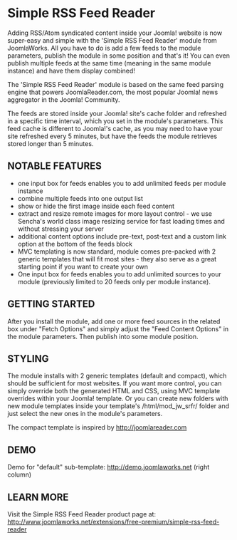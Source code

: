 Simple RSS Feed Reader
======================

Adding RSS/Atom syndicated content inside your Joomla! website is now super-easy and simple with the 'Simple RSS Feed Reader' module from JoomlaWorks. All you have to do is add a few feeds to the module parameters, publish the module in some position and that's it!
You can even publish multiple feeds at the same time (meaning in the same module instance) and have them display combined!

The 'Simple RSS Feed Reader' module is based on the same feed parsing engine that powers JoomlaReader.com, the most popular Joomla! news aggregator in the Joomla! Community.

The feeds are stored inside your Joomla! site's cache folder and refreshed in a specific time interval, which you set in the module's parameters. This feed cache is different to Joomla!'s cache, as you may need to have your site refreshed every 5 minutes, but have the feeds the module retrieves stored longer than 5 minutes.


## NOTABLE FEATURES
- one input box for feeds enables you to add unlimited feeds per module instance
- combine multiple feeds into one output list
- show or hide the first image inside each feed content
- extract and resize remote images for more layout control - we use Sencha's world class image resizing service for fast loading times and without stressing your server
- additional content options include pre-text, post-text and a custom link option at the bottom of the feeds block
- MVC templating is now standard, module comes pre-packed with 2 generic templates that will fit most sites - they also serve as a great starting point if you want to create your own
- One input box for feeds enables you to add unlimited sources to your module (previously limited to 20 feeds only per module instance).


## GETTING STARTED
After you install the module, add one or more feed sources in the related box under "Fetch Options" and simply adjust the "Feed Content Options" in the module parameters. Then publish into some module position.


## STYLING
The module installs with 2 generic templates (default and compact), which should be sufficient for most websites. If you want more control, you can simply override both the generated HTML and CSS, using MVC template overrides within your Joomla! template. Or you can create new folders with new module templates inside your template's /html/mod_jw_srfr/ folder and just select the new ones in the module's parameters.

The compact template is inspired by http://joomlareader.com


## DEMO
Demo for "default" sub-template: http://demo.joomlaworks.net (right column)


## LEARN MORE
Visit the Simple RSS Feed Reader product page at: http://www.joomlaworks.net/extensions/free-premium/simple-rss-feed-reader
